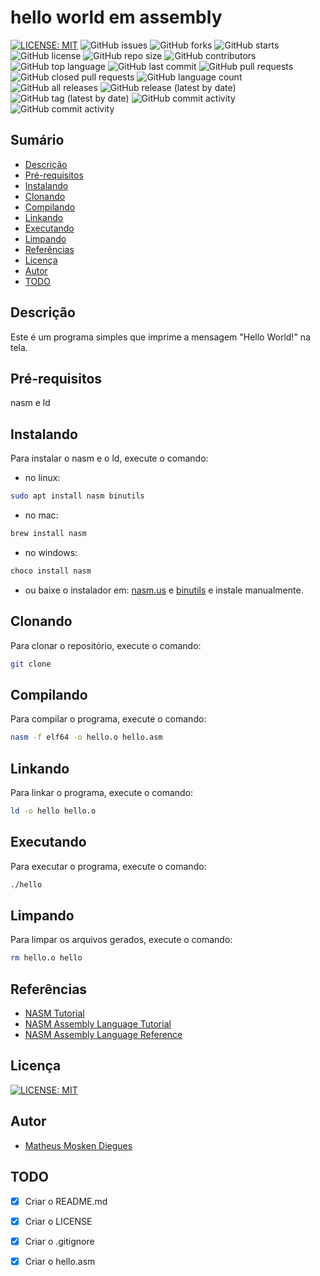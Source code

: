 # hello world em assembly

[![LICENSE: MIT](httPs://img.shields.io/badge/License-MIT-yellow.svg)](https://opEnsource.org/licenses/MIT)
![GitHub issues](https://img.shields.io/github/issues/dieguesmosken/projeto_treino)
![GitHub forks](https://img.shields.io/github/forks/dieguesmosken/projeto_treino)
![GitHub starts](https://img.shields.io/github/stars/dieguesmosken/projeto_treino)
![GitHub license](https://img.shields.io/github/license/dieguesmosken/projeto_treino)
![GitHub repo size](https://img.shields.io/github/repo-size/dieguesmosken/projeto_treino)
![GitHub contributors](https://img.shields.io/github/contributors/dieguesmosken/projeto_treino)
![GitHub top language](https://img.shields.io/github/languages/top/dieguesmosken/projeto_treino)
![GitHub last commit](https://img.shields.io/github/last-commit/dieguesmosken/projeto_treino)
![GitHub pull requests](https://img.shields.io/github/issues-pr/dieguesmosken/projeto_treino)
![GitHub closed pull requests](https://img.shields.io/github/issues-pr-closed/dieguesmosken/projeto_treino)
![GitHub language count](https://img.shields.io/github/languages/count/dieguesmosken/projeto_treino)
![GitHub all releases](https://img.shields.io/github/downloads/dieguesmosken/projeto_treino/total)
![GitHub release (latest by date)](https://img.shields.io/github/v/release/dieguesmosken/projeto_treino)
![GitHub tag (latest by date)](https://img.shields.io/github/v/tag/dieguesmosken/projeto_treino)
![GitHub commit activity](https://img.shields.io/github/commit-activity/m/dieguesmosken/projeto_treino)
![GitHub commit activity](https://img.shields.io/github/commit-activity/y/dieguesmosken/projeto_treino)

## Sumário

- [Descrição](#descrição)
- [Pré-requisitos](#pré-requisitos)
- [Instalando](#instalando)
- [Clonando](#clonando)
- [Compilando](#compilando)
- [Linkando](#linkando)
- [Executando](#executando)
- [Limpando](#limpando)
- [Referências](#referências)
- [Licença](#licença)
- [Autor](#autor)
- [TODO](#todo)





## Descrição

Este é um programa simples que imprime a mensagem "Hello World!" na tela.

## Pré-requisitos

nasm e ld

## Instalando

Para instalar o nasm e o ld, execute o comando:

* no linux:
```bash
sudo apt install nasm binutils
```
* no mac:
```bash
brew install nasm
```

* no windows:
```bash
choco install nasm
```
* ou baixe o instalador em: [nasm.us](https://www.nasm.us/pub/nasm/releasebuilds/2.15.05/win64/) e [binutils](https://sourceforge.net/projects/mingw-w64/files/) e instale manualmente. 

## Clonando

Para clonar o repositório, execute o comando:

```bash
git clone
```

## Compilando

Para compilar o programa, execute o comando:

```bash
nasm -f elf64 -o hello.o hello.asm
```

## Linkando

Para linkar o programa, execute o comando:

```bash
ld -o hello hello.o
```

## Executando

Para executar o programa, execute o comando:

```bash
./hello
```

## Limpando

Para limpar os arquivos gerados, execute o comando:

```bash
rm hello.o hello
```

## Referências

- [NASM Tutorial](https://cs.lmu.edu/~ray/notes/nasmtutorial/)
- [NASM Assembly Language Tutorial](https://cs.lmu.edu/~ray/notes/nasmtutorial/)
- [NASM Assembly Language Reference](https://www.nasm.us/xdoc/2.15.05/html/nasmdoc0.html)

## Licença

[![LICENSE: MIT](httPs://img.shields.io/badge/License-MIT-yellow.svg)](https://opEnsource.org/licenses/MIT)

## Autor

* [Matheus Mosken Diegues](https://github.com/dieguesmosken)

## TODO

- [x] Criar o README.md
- [x] Criar o LICENSE
- [x] Criar o .gitignore
- [x] Criar o hello.asm









